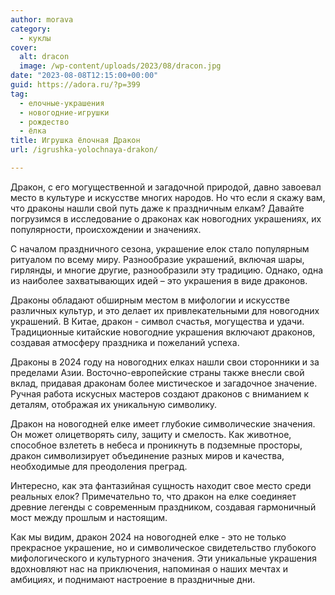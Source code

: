 ```yaml
---
author: morava
category:
  - куклы
cover:
  alt: dracon
  image: /wp-content/uploads/2023/08/dracon.jpg
date: "2023-08-08T12:15:00+00:00"
guid: https://adora.ru/?p=399
tag:
  - елочные-украшения
  - новогодние-игрушки
  - рождество
  - ёлка
title: Игрушка ёлочная Дракон
url: /igrushka-yolochnaya-drakon/

---
```

Дракон, с его могущественной и загадочной природой, давно завоевал место в культуре и искусстве многих народов. Но что если я скажу вам, что драконы нашли свой путь даже к праздничным елкам? Давайте погрузимся в исследование о драконах как новогодних украшениях, их популярности, происхождении и значениях.

С началом праздничного сезона, украшение елок стало популярным ритуалом по всему миру. Разнообразие украшений, включая шары, гирлянды, и многие другие, разнообразили эту традицию. Однако, одна из наиболее захватывающих идей – это украшения в виде драконов.

Драконы обладают обширным местом в мифологии и искусстве различных культур, и это делает их привлекательными для новогодних украшений. В Китае, дракон \- символ счастья, могущества и удачи. Традиционные китайские новогодние украшения включают драконов, создавая атмосферу праздника и пожеланий успеха.

Драконы в 2024 году на новогодних елках нашли свои сторонники и за пределами Азии. Восточно-европейские страны также внесли свой вклад, придавая драконам более мистическое и загадочное значение. Ручная работа искусных мастеров создают драконов с вниманием к деталям, отображая их уникальную символику.

Дракон на новогодней елке имеет глубокие символические значения. Он может олицетворять силу, защиту и смелость. Как животное, способное взлететь в небеса и проникнуть в подземные просторы, дракон символизирует объединение разных миров и качества, необходимые для преодоления преград.

Интересно, как эта фантазийная сущность находит свое место среди реальных елок? Примечательно то, что дракон на елке соединяет древние легенды с современным праздником, создавая гармоничный мост между прошлым и настоящим.

Как мы видим, дракон 2024 на новогодней елке - это не только прекрасное украшение, но и символическое свидетельство глубокого мифологического и культурного значения. Эти уникальные украшения вдохновляют нас на приключения, напоминая о наших мечтах и амбициях, и поднимают настроение в праздничные дни.
